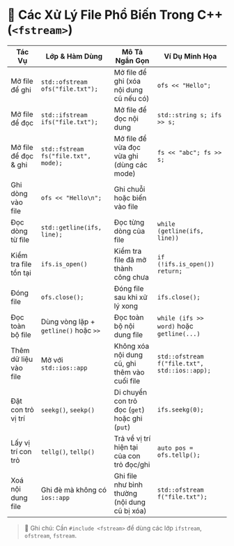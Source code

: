 # 📁 Các Xử Lý File Phổ Biến Trong C++ (`<fstream>`)

| Tác Vụ                | Lớp & Hàm Dùng                           | Mô Tả Ngắn Gọn                                           | Ví Dụ Minh Họa                                     |
|------------------------|------------------------------------------|----------------------------------------------------------|----------------------------------------------------|
| Mở file để ghi         | `std::ofstream ofs("file.txt");`        | Mở file để ghi (xóa nội dung cũ nếu có)                  | `ofs << "Hello";`                                 |
| Mở file để đọc         | `std::ifstream ifs("file.txt");`        | Mở file để đọc nội dung                                  | `std::string s; ifs >> s;`                         |
| Mở file để đọc & ghi   | `std::fstream fs("file.txt", mode);`    | Mở file để vừa đọc vừa ghi (dùng các mode)               | `fs << "abc"; fs >> s;`                            |
| Ghi dòng vào file      | `ofs << "Hello\n";`                     | Ghi chuỗi hoặc biến vào file                             |                                                    |
| Đọc dòng từ file       | `std::getline(ifs, line);`              | Đọc từng dòng của file                                   | `while (getline(ifs, line))`                       |
| Kiểm tra file tồn tại  | `ifs.is_open()`                         | Kiểm tra file đã mở thành công chưa                      | `if (!ifs.is_open()) return;`                      |
| Đóng file              | `ofs.close();`                          | Đóng file sau khi xử lý xong                             | `ifs.close();`                                     |
| Đọc toàn bộ file       | Dùng vòng lặp + `getline()` hoặc `>>`   | Đọc toàn bộ nội dung file                                | `while (ifs >> word)` hoặc `getline(...)`          |
| Thêm dữ liệu vào file  | Mở với `std::ios::app`                  | Không xóa nội dung cũ, ghi thêm vào cuối file            | `std::ofstream f("file.txt", std::ios::app);`      |
| Đặt con trỏ vị trí     | `seekg()`, `seekp()`                    | Di chuyển con trỏ đọc (`get`) hoặc ghi (`put`)           | `ifs.seekg(0);`                                    |
| Lấy vị trí con trỏ     | `tellg()`, `tellp()`                    | Trả về vị trí hiện tại của con trỏ đọc/ghi               | `auto pos = ofs.tellp();`                          |
| Xoá nội dung file      | Ghi đè mà không có `ios::app`           | Ghi file như bình thường (nội dung cũ bị xóa)            | `std::ofstream f("file.txt");`                     |

> 📝 Ghi chú: Cần `#include <fstream>` để dùng các lớp `ifstream`, `ofstream`, `fstream`.
